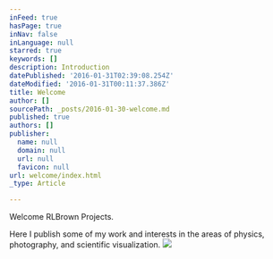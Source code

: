 ```yaml
---
inFeed: true
hasPage: true
inNav: false
inLanguage: null
starred: true
keywords: []
description: Introduction
datePublished: '2016-01-31T02:39:08.254Z'
dateModified: '2016-01-31T00:11:37.386Z'
title: Welcome
author: []
sourcePath: _posts/2016-01-30-welcome.md
published: true
authors: []
publisher:
  name: null
  domain: null
  url: null
  favicon: null
url: welcome/index.html
_type: Article

---
```

Welcome RLBrown Projects.

Here I publish some of my work and interests in the areas of physics, photography, and scientific visualization.
![](https://the-grid-user-content.s3-us-west-2.amazonaws.com/71130ed7-d5ae-41c1-b6fc-9dd65ab74cdb.jpg)